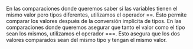 En las comparaciones donde queremos saber si las variables tienen el mismo valor pero tipos diferentes, 
utilizamos el operador ==. Esto permite comparar los valores después de la conversión implícita de tipos.
En las comparaciones donde queremos asegurar que tanto el valor como el tipo sean los mismos, 
utilizamos el operador ===. Esto asegura que los dos valores comparados sean del mismo tipo y 
tengan el mismo valor.
